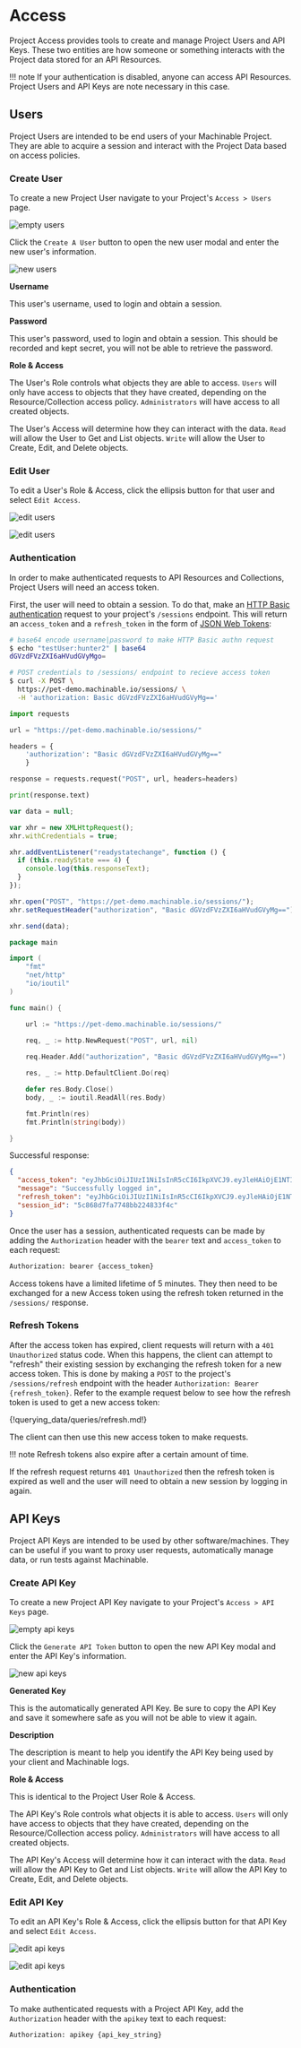 # Access

Project Access provides tools to create and manage Project Users and API Keys. These two entities are how someone or something interacts with the Project data stored for an API Resources.

!!! note
    If your authentication is disabled, anyone can access API Resources. Project Users and API Keys are note necessary in this case.

## Users

Project Users are intended to be end users of your Machinable Project. They are able to acquire a session and interact with the Project Data based on access policies. 

### Create User

To create a new Project User navigate to your Project's `Access > Users` page.

![empty users](../img/final/user_list.png "No Users")

Click the `Create A User` button to open the new user modal and enter the new user's information.

![new users](../img/final/new_user.png "New User")

**Username**

This user's username, used to login and obtain a session.

**Password**

This user's password, used to login and obtain a session. This should be recorded and kept secret, you will not be able to retrieve the password.

**Role & Access**

The User's Role controls what objects they are able to access. `Users` will only have access to objects that they have created, depending on the Resource/Collection access policy. `Administrators` will have access to all created objects.

The User's Access will determine how they can interact with the data. `Read` will allow the User to Get and List objects. `Write` will allow the User to Create, Edit, and Delete objects.

### Edit User

To edit a User's Role & Access, click the ellipsis button for that user and select `Edit Access`.

![edit users](../img/final/edit_list_user.png "Edit User")

![edit users](../img/final/edit_user.png "Edit User")

### Authentication

In order to make authenticated requests to API Resources and Collections, Project Users will need an access token.

First, the user will need to obtain a session. To do that, make an [HTTP Basic authentication](https://developer.mozilla.org/en-US/docs/Web/HTTP/Authentication#Basic_authentication_scheme) request to your project's `/sessions` endpoint. This will return an `access_token` and a `refresh_token` in the form of [JSON Web Tokens](https://jwt.io/):

```bash tab="Bash"
# base64 encode username|password to make HTTP Basic authn request
$ echo "testUser:hunter2" | base64
dGVzdFVzZXI6aHVudGVyMgo=

# POST credentials to /sessions/ endpoint to recieve access token
$ curl -X POST \
  https://pet-demo.machinable.io/sessions/ \
  -H 'authorization: Basic dGVzdFVzZXI6aHVudGVyMg=='
```

```python tab="Python"
import requests

url = "https://pet-demo.machinable.io/sessions/"

headers = {
    'authorization': "Basic dGVzdFVzZXI6aHVudGVyMg=="
    }

response = requests.request("POST", url, headers=headers)

print(response.text)
```

```javascript tab="Javascript"
var data = null;

var xhr = new XMLHttpRequest();
xhr.withCredentials = true;

xhr.addEventListener("readystatechange", function () {
  if (this.readyState === 4) {
    console.log(this.responseText);
  }
});

xhr.open("POST", "https://pet-demo.machinable.io/sessions/");
xhr.setRequestHeader("authorization", "Basic dGVzdFVzZXI6aHVudGVyMg==");

xhr.send(data);
```

```go tab="Go"
package main

import (
	"fmt"
	"net/http"
	"io/ioutil"
)

func main() {

	url := "https://pet-demo.machinable.io/sessions/"

	req, _ := http.NewRequest("POST", url, nil)
 
	req.Header.Add("authorization", "Basic dGVzdFVzZXI6aHVudGVyMg==")

	res, _ := http.DefaultClient.Do(req)

	defer res.Body.Close()
	body, _ := ioutil.ReadAll(res.Body)

	fmt.Println(res)
	fmt.Println(string(body))

}
```

Successful response:
```json
{
  "access_token": "eyJhbGciOiJIUzI1NiIsInR5cCI6IkpXVCJ9.eyJleHAiOjE1NTIzMjI4MTksInByb2plY3RzIjp7InBldC1kZW1vIjp0cnVlfSwidXNlciI6eyJhY3RpdmUiOnRydWUsImlkIjoiNWM4NjhkNDBhNzc0OGJiMjI0ODMzZjRiIiwibmFtZSI6InRlc3RVc2VyIiwicmVhZCI6dHJ1ZSwidHlwZSI6InByb2plY3QiLCJ3cml0ZSI6dHJ1ZX19.93H4H3FyPGrzOGb3WHRO7RLUGezpYxbVki7oGqdyA6E",
  "message": "Successfully logged in",
  "refresh_token": "eyJhbGciOiJIUzI1NiIsInR5cCI6IkpXVCJ9.eyJleHAiOjE1NTI1ODExMTksInNlc3Npb25faWQiOiI1Yzg2OGQ3ZmE3NzQ4YmIyMjQ4MzNmNGMiLCJ1c2VyX2lkIjoiNWM4NjhkNDBhNzc0OGJiMjI0ODMzZjRiIn0.wWyb-nNff3RBw73D1hqN9k8U8_pKMHWGShMwA9YvSAc",
  "session_id": "5c868d7fa7748bb224833f4c"
}
```

Once the user has a session, authenticated requests can be made by adding the `Authorization` header with the `bearer` text and `access_token` to each request:

```bash
Authorization: bearer {access_token}
```

Access tokens have a limited lifetime of 5 minutes. They then need to be exchanged for a new Access token using the refresh token returned in the `/sessions/` response.

### Refresh Tokens

After the access token has expired, client requests will return with a `401 Unauthorized` status code. When this happens, the client can attempt to "refresh" their existing session by exchanging the refresh token for a new access token. This is done by making a `POST` to the project's `/sessions/refresh` endpoint with the header `Authorization: Bearer {refresh_token}`. Refer to the example request below to see how the refresh token is used to get a new access token:

{!querying_data/queries/refresh.md!}

The client can then use this new access token to make requests.

!!! note
    Refresh tokens also expire after a certain amount of time.

If the refresh request returns `401 Unauthorized` then the refresh token is expired as well and the user will need to obtain a new session by logging in again.

## API Keys

Project API Keys are intended to be used by other software/machines. They can be useful if you want to proxy user requests, automatically manage data, or run tests against Machinable.

### Create API Key

To create a new Project API Key navigate to your Project's `Access > API Keys` page.

![empty api keys](../img/final/api_keys.png "No API Keys")

Click the `Generate API Token` button to open the new API Key modal and enter the API Key's information.

![new api keys](../img/final/new_key.png "New API Key")

**Generated Key**

This is the automatically generated API Key. Be sure to copy the API Key and save it somewhere safe as you will not be able to view it again.

**Description**

The description is meant to help you identify the API Key being used by your client and Machinable logs.

**Role & Access**

This is identical to the Project User Role & Access.

The API Key's Role controls what objects it is able to access. `Users` will only have access to objects that they have created, depending on the Resource/Collection access policy. `Administrators` will have access to all created objects.

The API Key's Access will determine how it can interact with the data. `Read` will allow the API Key to Get and List objects. `Write` will allow the API Key to Create, Edit, and Delete objects.

### Edit API Key

To edit an API Key's Role & Access, click the ellipsis button for that API Key and select `Edit Access`.

![edit api keys](../img/final/edit_key_list.png "Edit API Key")

![edit api keys](../img/final/edit_key.png "Edit API Key")

### Authentication

To make authenticated requests with a Project API Key, add the `Authorization` header with the `apikey` text to each request:

```bash
Authorization: apikey {api_key_string}
```

<br/>
